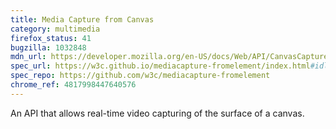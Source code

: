 ```yaml
---
title: Media Capture from Canvas
category: multimedia
firefox_status: 41
bugzilla: 1032848
mdn_url: https://developer.mozilla.org/en-US/docs/Web/API/CanvasCaptureMediaStream
spec_url: https://w3c.github.io/mediacapture-fromelement/index.html#idl-def-CanvasCaptureMediaStream
spec_repo: https://github.com/w3c/mediacapture-fromelement
chrome_ref: 4817998447640576
---
```


An API that allows real-time video capturing of the surface of a canvas.
